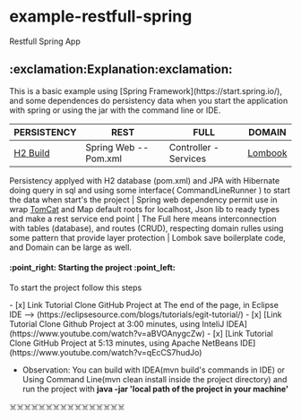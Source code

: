 # example-restfull-spring
Restfull Spring App

<h2>:exclamation:Explanation:exclamation:</h2>
<p>This is a basic example using [Spring Framework](https://start.spring.io/), and some dependences do persistency data when you start the application with spring or using the jar with the command line or IDE. </p>


 PERSISTENCY | REST | FULL | DOMAIN
------------ | ------------- | ------------ | -------------
[H2 Build](http://www.h2database.com/html/build.html) | Spring Web -- Pom.xml| Controller - Services | [Lombook](https://projectlombok.org/)

Persistency applyed with H2 database (pom.xml) and JPA with Hibernate doing query in sql and using some interface( CommandLineRunner ) to start the data when start's the project  | Spring web dependency permit use in wrap [TomCat](http://tomcat.apache.org/) and Map default roots for localhost, Json lib to ready types and make a rest service end point   | The Full here means interconnection with tables (database), and routes (CRUD), respecting domain rulles using some pattern that provide layer protection  | Lombok save boilerplate code, and Domain can be large as well.


<h4>:point_right: Starting the project :point_left:</h4>
<p>To start the project follow this steps </p>
- [x] Link Tutorial Clone GitHub Project at The end of the page, in Eclipse IDE --> (https://eclipsesource.com/blogs/tutorials/egit-tutorial/)
- [x] [Link Tutorial Clone Github Project at 3:00 minutes, using InteliJ IDEA](https://www.youtube.com/watch?v=aBVOAnygcZw)
- [x] [Link Tutorial Clone GitHub Project at 5:13 minutes, using Apache NetBeans IDE](https://www.youtube.com/watch?v=qEcCS7hudJo)


- Observation: You can build with IDEA(mvn build's commands in IDE) or Using Command Line(mvn clean install inside the project directory) and run the project with <strong>java -jar 'local path of the project in your machine'</strong>




:skull_and_crossbones::skull_and_crossbones::skull_and_crossbones::skull_and_crossbones::skull_and_crossbones::skull_and_crossbones::skull_and_crossbones::skull_and_crossbones::skull_and_crossbones::skull_and_crossbones::skull_and_crossbones::skull_and_crossbones::skull_and_crossbones::skull_and_crossbones::skull_and_crossbones::skull_and_crossbones:
